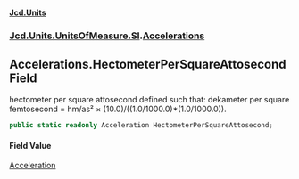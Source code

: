 #### [Jcd.Units](index 'index')
### [Jcd.Units.UnitsOfMeasure.SI](Jcd.Units.UnitsOfMeasure.SI 'Jcd.Units.UnitsOfMeasure.SI').[Accelerations](Accelerations 'Jcd.Units.UnitsOfMeasure.SI.Accelerations')

## Accelerations.HectometerPerSquareAttosecond Field

hectometer per square attosecond defined such that: dekameter per square femtosecond = hm/as² ×
(10.0)/((1.0/1000.0)*(1.0/1000.0)).

```csharp
public static readonly Acceleration HectometerPerSquareAttosecond;
```

#### Field Value
[Acceleration](Acceleration 'Jcd.Units.UnitTypes.Acceleration')
